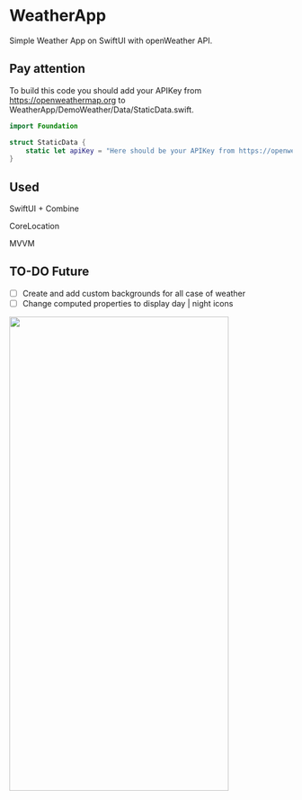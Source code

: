 # WeatherApp

Simple Weather App on SwiftUI with openWeather API. 

## Pay attention

To build this code you should add your APIKey from https://openweathermap.org to WeatherApp/DemoWeather/Data/StaticData.swift. 

```swift
import Foundation

struct StaticData {
    static let apiKey = "Here should be your APIKey from https://openweathermap.org"
}
```

## Used

SwiftUI + Combine

CoreLocation

MVVM

## TO-DO Future
- [ ] Create and add custom backgrounds for all case of weather
- [ ] Change computed properties to display day | night icons

<p float="left">
<img src="https://user-images.githubusercontent.com/97796448/199111024-c784e422-f006-498c-a467-3a82b2e38fe0.MOV" width="390" height="844">
</p>
